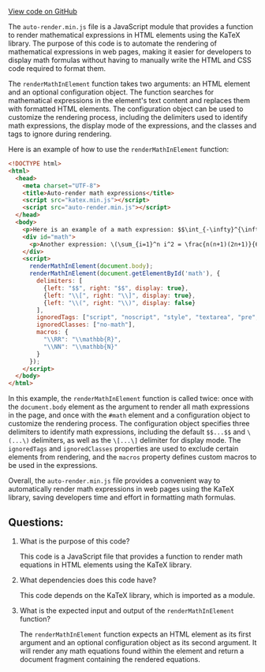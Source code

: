 
[View code on GitHub](https://github.com/solana-labs/solana/blob/master/docs/static/katex/contrib/auto-render.min.js)

The `auto-render.min.js` file is a JavaScript module that provides a function to render mathematical expressions in HTML elements using the KaTeX library. The purpose of this code is to automate the rendering of mathematical expressions in web pages, making it easier for developers to display math formulas without having to manually write the HTML and CSS code required to format them.

The `renderMathInElement` function takes two arguments: an HTML element and an optional configuration object. The function searches for mathematical expressions in the element's text content and replaces them with formatted HTML elements. The configuration object can be used to customize the rendering process, including the delimiters used to identify math expressions, the display mode of the expressions, and the classes and tags to ignore during rendering.

Here is an example of how to use the `renderMathInElement` function:

```html
<!DOCTYPE html>
<html>
  <head>
    <meta charset="UTF-8">
    <title>Auto-render math expressions</title>
    <script src="katex.min.js"></script>
    <script src="auto-render.min.js"></script>
  </head>
  <body>
    <p>Here is an example of a math expression: $$\int_{-\infty}^{\infty} e^{-x^2} dx = \sqrt{\pi}$$</p>
    <div id="math">
      <p>Another expression: \(\sum_{i=1}^n i^2 = \frac{n(n+1)(2n+1)}{6}\)</p>
    </div>
    <script>
      renderMathInElement(document.body);
      renderMathInElement(document.getElementById('math'), {
        delimiters: [
          {left: "$$", right: "$$", display: true},
          {left: "\\[", right: "\\]", display: true},
          {left: "\\(", right: "\\)", display: false}
        ],
        ignoredTags: ["script", "noscript", "style", "textarea", "pre", "code", "option"],
        ignoredClasses: ["no-math"],
        macros: {
          "\\RR": "\\mathbb{R}",
          "\\NN": "\\mathbb{N}"
        }
      });
    </script>
  </body>
</html>
```

In this example, the `renderMathInElement` function is called twice: once with the `document.body` element as the argument to render all math expressions in the page, and once with the `#math` element and a configuration object to customize the rendering process. The configuration object specifies three delimiters to identify math expressions, including the default `$$...$$` and `\(...\)` delimiters, as well as the `\[...\]` delimiter for display mode. The `ignoredTags` and `ignoredClasses` properties are used to exclude certain elements from rendering, and the `macros` property defines custom macros to be used in the expressions.

Overall, the `auto-render.min.js` file provides a convenient way to automatically render math expressions in web pages using the KaTeX library, saving developers time and effort in formatting math formulas.
## Questions: 
 1. What is the purpose of this code?
    
    This code is a JavaScript file that provides a function to render math equations in HTML elements using the KaTeX library.

2. What dependencies does this code have?
    
    This code depends on the KaTeX library, which is imported as a module.

3. What is the expected input and output of the `renderMathInElement` function?
    
    The `renderMathInElement` function expects an HTML element as its first argument and an optional configuration object as its second argument. It will render any math equations found within the element and return a document fragment containing the rendered equations.